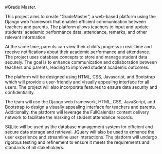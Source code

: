 
#Grade Master.

This project aims to create “GradeMaster”, a web-based platform using the Django web framework that enables efficient communication between teachers and parents. The platform allows teachers to input and update students’ academic performance data, attendance, remarks, and other relevant information. 

At the same time, parents can view their child's progress in real-time and receive notifications about their academic performance and attendance. The project uses database concepts to store and manage student data securely. The goal is to enhance communication and collaboration between teachers and parents, leading to improved student academic outcomes. 

The platform will be designed using HTML, CSS, Javascript, and Bootstrap which will provide a user-friendly and visually appealing interface for all users. The project will also incorporate features to ensure data security and confidentiality.

The team will use the Django web framework, HTML, CSS, JavaScript, and Bootstrap to design a visually appealing interface for teachers and parents. Additionally, the platform will leverage the FullCalendar content delivery network to facilitate the marking of student attendance records. 

SQLite will be used as the database management system for efficient and secure data storage and retrieval. JQuery will also be used to enhance the user experience and streamline user interactions. The platform will undergo rigorous testing and refinement to ensure it meets the requirements and standards of all stakeholders.
